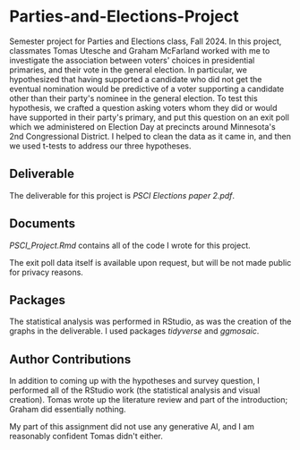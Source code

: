 # Parties-and-Elections-Project
Semester project for Parties and Elections class, Fall 2024. In this project, classmates Tomas Utesche and Graham McFarland worked with me to investigate the association between voters' choices in presidential primaries, and their vote in the general election. In particular, we hypothesized that having supported a candidate who did not get the eventual nomination would be predictive of a voter supporting a candidate other than their party's nominee in the general election. To test this hypothesis, we crafted a question asking voters whom they did or would have supported in their party's primary, and put this question on an exit poll which we administered on Election Day at precincts around Minnesota's 2nd Congressional District. I helped to clean the data as it came in, and then we used t-tests to address our three hypotheses. 

## Deliverable

The deliverable for this project is _PSCI Elections paper 2.pdf_.

## Documents

_PSCI_Project.Rmd_ contains all of the code I wrote for this project.

The exit poll data itself is available upon request, but will be not made public for privacy reasons. 

## Packages

The statistical analysis was performed in RStudio, as was the creation of the graphs in the deliverable. I used packages _tidyverse_ and _ggmosaic_.

## Author Contributions

In addition to coming up with the hypotheses and survey question, I performed all of the RStudio work (the statistical analysis and visual creation). Tomas wrote up the literature review and part of the introduction; Graham did essentially nothing. 

My part of this assignment did not use any generative AI, and I am reasonably confident Tomas didn't either. 
